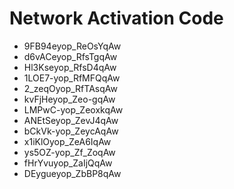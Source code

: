# Network Activation Code
* 9FB94eyop_ReOsYqAw
* d6vACeyop_RfsTgqAw
* Hl3Kseyop_RfsD4qAw
* 1LOE7-yop_RfMFQqAw
* 2_zeqOyop_RfTAsqAw
* kvFjHeyop_Zeo-gqAw
* LMPwC-yop_ZeoxkqAw
* ANEtSeyop_ZevJ4qAw
* bCkVk-yop_ZeycAqAw
* x1iKlOyop_ZeA6IqAw
* ys5OZ-yop_Zf_ZoqAw
* fHrYvuyop_ZaIjQqAw
* DEygueyop_ZbBP8qAw